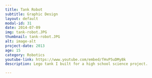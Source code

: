 ```yaml
---
title: Tank Robot
subtitle: Graphic Design
layout: default
modal-id: 31
date: 2014-07-09
img: tank-robot.JPG
thumbnail: tank-robot.JPG
alt: image-alt
project-date: 2013
age: 15
category: Robotics
youtube-link: https://www.youtube.com/embed/fHvP5uDMyBk
description: Lego tank I built for a high school science project.

---
```

